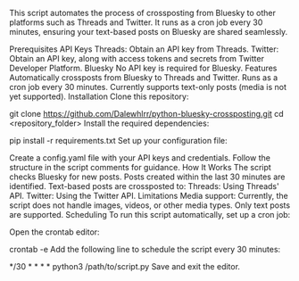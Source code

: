 This script automates the process of crossposting from Bluesky to other platforms such as Threads and Twitter. It runs as a cron job every 30 minutes, ensuring your text-based posts on Bluesky are shared seamlessly.

Prerequisites
API Keys
Threads: Obtain an API key from Threads.
Twitter: Obtain an API key, along with access tokens and secrets from Twitter Developer Platform.
Bluesky
No API key is required for Bluesky.
Features
Automatically crossposts from Bluesky to Threads and Twitter.
Runs as a cron job every 30 minutes.
Currently supports text-only posts (media is not yet supported).
Installation
Clone this repository:


git clone https://github.com/Dalewhlrr/python-bluesky-crossposting.git
cd <repository_folder>
Install the required dependencies:


pip install -r requirements.txt
Set up your configuration file:

Create a config.yaml file with your API keys and credentials. Follow the structure in the script comments for guidance.
How It Works
The script checks Bluesky for new posts.
Posts created within the last 30 minutes are identified.
Text-based posts are crossposted to:
Threads: Using Threads' API.
Twitter: Using the Twitter API.
Limitations
Media support: Currently, the script does not handle images, videos, or other media types. Only text posts are supported.
Scheduling
To run this script automatically, set up a cron job:

Open the crontab editor:

crontab -e
Add the following line to schedule the script every 30 minutes:


*/30 * * * * python3 /path/to/script.py
Save and exit the editor.
